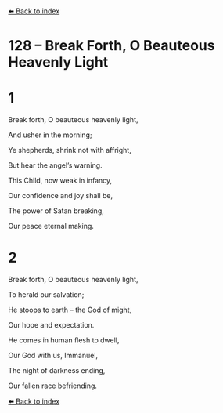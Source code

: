 [⬅️ Back to index](../README.md)

# 128 – Break Forth, O Beauteous Heavenly Light





# 1

Break forth, O beauteous heavenly light,

And usher in the morning;

Ye shepherds, shrink not with affright,

But hear the angel’s warning.

This Child, now weak in infancy,

Our confidence and joy shall be,

The power of Satan breaking,

Our peace eternal making.



# 2

Break forth, O beauteous heavenly light,

To herald our salvation;

He stoops to earth – the God of might,

Our hope and expectation.

He comes in human flesh to dwell,

Our God with us, Immanuel,

The night of darkness ending,

Our fallen race befriending.

[⬅️ Back to index](../README.md)
